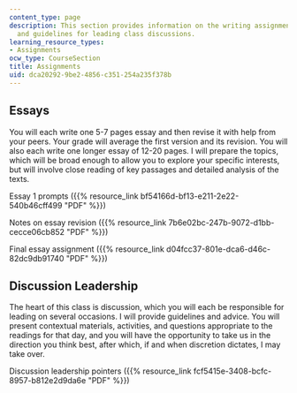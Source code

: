 ```yaml
---
content_type: page
description: This section provides information on the writing assignments of the course
  and guidelines for leading class discussions.
learning_resource_types:
- Assignments
ocw_type: CourseSection
title: Assignments
uid: dca20292-9be2-4856-c351-254a235f378b
---
```


Essays
------

You will each write one 5-7 pages essay and then revise it with help from your peers. Your grade will average the first version and its revision. You will also each write one longer essay of 12-20 pages. I will prepare the topics, which will be broad enough to allow you to explore your specific interests, but will involve close reading of key passages and detailed analysis of the texts.

Essay 1 prompts ({{% resource_link bf54166d-bf13-e211-2e22-540b46cff499 "PDF" %}})

Notes on essay revision ({{% resource_link 7b6e02bc-247b-9072-d1bb-cecce06cb852 "PDF" %}})

Final essay assignment ({{% resource_link d04fcc37-801e-dca6-d46c-82dc9db91740 "PDF" %}})

Discussion Leadership
---------------------

The heart of this class is discussion, which you will each be responsible for leading on several occasions. I will provide guidelines and advice. You will present contextual materials, activities, and questions appropriate to the readings for that day, and you will have the opportunity to take us in the direction you think best, after which, if and when discretion dictates, I may take over.

Discussion leadership pointers ({{% resource_link fcf5415e-3408-bcfc-8957-b812e2d9da6e "PDF" %}})